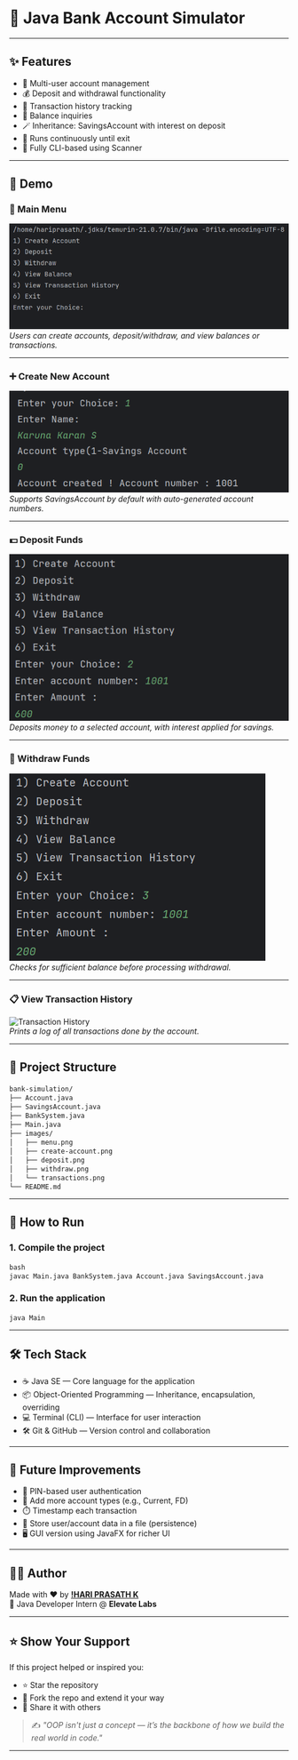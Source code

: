 # 🏦 Java Bank Account Simulator

---

## ✨ Features

- 👤 Multi-user account management
- 💰 Deposit and withdrawal functionality
- 📜 Transaction history tracking
- 🧾 Balance inquiries
- 🪄 Inheritance: SavingsAccount with interest on deposit
- 🔁 Runs continuously until exit
- 💾 Fully CLI-based using Scanner

---

## 📸 Demo

### 🧭 Main Menu
![Menu](images/menu.png)  
*Users can create accounts, deposit/withdraw, and view balances or transactions.*

---

### ➕ Create New Account
![Create Account](images/create-account.png)  
*Supports SavingsAccount by default with auto-generated account numbers.*

---

### 💵 Deposit Funds
![Deposit](images/deposit.png)  
*Deposits money to a selected account, with interest applied for savings.*

---

### 🧾 Withdraw Funds
![Withdraw](images/withdrawal.png)  
*Checks for sufficient balance before processing withdrawal.*

---

### 📋 View Transaction History
![Transaction History](images/view_transactions.png)  
*Prints a log of all transactions done by the account.*

---

## 📁 Project Structure

```
bank-simulation/
├── Account.java
├── SavingsAccount.java
├── BankSystem.java
├── Main.java
├── images/
│   ├── menu.png
│   ├── create-account.png
│   ├── deposit.png
│   ├── withdraw.png
│   └── transactions.png
└── README.md
```

---

## 🚀 How to Run

### 1. Compile the project

```
bash
javac Main.java BankSystem.java Account.java SavingsAccount.java
```

### 2. Run the application
```
java Main
```

---

## 🛠 Tech Stack

- ☕️ Java SE — Core language for the application
- 📦 Object-Oriented Programming — Inheritance, encapsulation, overriding
- 💻 Terminal (CLI) — Interface for user interaction
- 🛠️ Git & GitHub — Version control and collaboration

---

## 🔮 Future Improvements

- 🔐 PIN-based user authentication
- 🏦 Add more account types (e.g., Current, FD)
- ⏱️ Timestamp each transaction
- 💽 Store user/account data in a file (persistence)
- 🖥️ GUI version using JavaFX for richer UI

---

## 🙋‍♂️ Author

Made with ❤️ by **[!HARI PRASATH K](https://github.com/hariPrasathK-Dev)**  
🚀 Java Developer Intern @ **Elevate Labs**

---

## ⭐ Show Your Support

If this project helped or inspired you:

- ⭐ Star the repository
- 🍴 Fork the repo and extend it your way
- 🔁 Share it with others

> ✍️ *"OOP isn't just a concept — it’s the backbone of how we build the real world in code."*

---